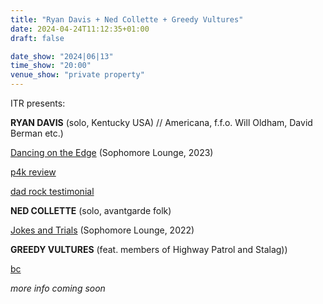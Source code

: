 ```yaml
---
title: "Ryan Davis + Ned Collette + Greedy Vultures"
date: 2024-04-24T11:12:35+01:00
draft: false

date_show: "2024|06|13"
time_show: "20:00"
venue_show: "private property"
---
```


ITR presents:

**RYAN DAVIS** (solo, Kentucky USA) // Americana, f.f.o. Will Oldham, David Berman etc.)

[Dancing on the Edge](https://sophomorelounge.bandcamp.com/album/ryan-davis-the-roadhouse-band-dancing-on-the-edge) (Sophomore Lounge, 2023)

[p4k review](https://pitchfork.com/reviews/albums/ryan-davis-and-the-roadhouse-band-dancing-on-the-edge/)

[dad rock testimonial](https://americana-uk.com/more-people-really-should-know-about-ryan-davis)

**NED COLLETTE** (solo, avantgarde folk)

[Jokes and Trials](https://sophomorelounge.bandcamp.com/album/ned-collette-jokes-and-trials) (Sophomore Lounge, 2022)

**GREEDY VULTURES** (feat. members of Highway Patrol and Stalag))

[bc](https://greedyvultures.bandcamp.com/)

_more info coming soon_
